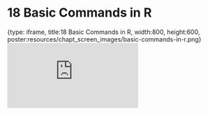 # 18 Basic Commands in R
 
{type: iframe, title:18 Basic Commands in R, width:800, height:600, poster:resources/chapt_screen_images/basic-commands-in-r.png}
![](https://datatrail-jhu.github.io/DataTrail/no_toc/basic-commands-in-r.html)
 

 
